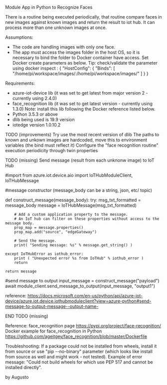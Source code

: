 Module App in Python to Recognize Faces

There is a routine being executed periodically, that routine compare faces in new images against known images and return the result to iot hub. It can process more than one unknown images at once.

Assumptions: 
- The code are handling images with only one face. 
- The app must access the images folder in the host OS, so it is necessary to bind the folder to Docker container have access.
Set Docker create parameters as below. Tip: check/validate the parameter using docker inspect <container id>:
{
  "HostConfig": {
    "Binds": [
      "/home/pi/workspace/images/:/home/pi/workspace/images/"
    ]
  }
}

Requirements:
- azure-iot-device lib (it was set to get latest from major version 2 - currently using 2.4.0)
- face_recognition lib (it was set to get latest version - currently using 1.3.0) 
Note: install this lib following the Docker reference listed below.
- Python 3.5.3 or above
- dlib being used is 19.9 version
- iotedge version 1.0.10.2

TODO (improvements)
Try use the most recent version of dlib
The paths to known and unkown images are hardcoded, move this to environment variables (the bind must reflect it)
Configure the "face recognition routine" execution periodicity through twin properties

TODO (missing)
Send message (result from each unknonw image) to IoT Hub

#import 
from azure.iot.device.aio import IoTHubModuleClient, IoTHubMessage

#message constructor (message_body can be a string, json, etc/ topic)

def construct_message(message_body):
    try:
        msg_txt_formatted = message_body
        message = IoTHubMessage(msg_txt_formatted)

        # Add a custom application property to the message.
        # An IoT hub can filter on these properties without access to the message body.
        prop_map = message.properties()
        prop_map.add("source", "edgeGateway")

        # Send the message.
        print( "Sending message: %s" % message.get_string() )

    except IoTHubError as iothub_error:
        print ( "Unexpected error %s from IoTHub" % iothub_error )
        return

    return message

#send message to output
input_message = construct_message("payload")
await module_client.send_message_to_output(input_message, "output1")

reference: https://docs.microsoft.com/en-us/python/api/azure-iot-device/azure.iot.device.iothubmoduleclient?view=azure-python#send-message-to-output-message--output-name-

END TODO (missing)


Reference:
face_recognition page
https://pypi.org/project/face-recognition/
Docker example for face_recognition in Python
https://github.com/ageitgey/face_recognition/blob/master/Dockerfile

Troubleshooting:
If a package could not be installed from wheels, install it from source or use "pip --no-binary" parameter (which looks like install from source as well and might work - not tested).
Example of error message: "Could not build wheels for <packageName> which use PEP 517 and cannot be installed directly".

by Augusto
